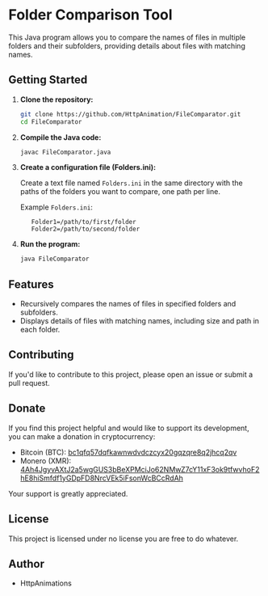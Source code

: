 # Folder Comparison Tool

This Java program allows you to compare the names of files in multiple folders and their subfolders, providing details about files with matching names. 

## Getting Started

1. **Clone the repository:**

   ```sh
   git clone https://github.com/HttpAnimation/FileComparator.git
   cd FileComparator
   ```

2. **Compile the Java code:**

   ```sh
   javac FileComparator.java
   ```

3. **Create a configuration file (Folders.ini):**

   Create a text file named `Folders.ini` in the same directory with the paths of the folders you want to compare, one path per line.

   Example `Folders.ini`:
   ```
      Folder1=/path/to/first/folder
      Folder2=/path/to/second/folder
   ```

4. **Run the program:**

   ```sh
   java FileComparator
   ```

## Features

- Recursively compares the names of files in specified folders and subfolders.
- Displays details of files with matching names, including size and path in each folder.

## Contributing

If you'd like to contribute to this project, please open an issue or submit a pull request.

## Donate

If you find this project helpful and would like to support its development, you can make a donation in cryptocurrency:

- Bitcoin (BTC): [bc1qfq57dqfkawnwdvdczcyx20gqzqre8q2jhcq2qv](bitcoin:bc1qfq57dqfkawnwdvdczcyx20gqzqre8q2jhcq2qv)
- Monero (XMR): [4Ah4JgyvAXtJ2a5wgGUS3bBeXPMciJo62NMwZ7cY11xF3ok9tfwvhoF2hE8hiSmfdf1yGDpFD8NrcVEk5iFsonWcBCcRdAh](monero:4Ah4JgyvAXtJ2a5wgGUS3bBeXPMciJo62NMwZ7cY11xF3ok9tfwvhoF2hE8hiSmfdf1yGDpFD8NrcVEk5iFsonWcBCcRdAh)

Your support is greatly appreciated.

## License

This project is licensed under no license you are free to do whatever.

## Author

- HttpAnimations